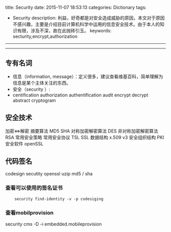 title: Security
date: 2015-11-07 18:53:13
categories: Dictionary
tags:
- Security
description: 利益，好奇都是对安全造成威胁的原因，本文对于原因不感兴趣，主要是介绍目前计算机科学中运用的信息安全技术。由于本人的知识有限，涉及不深，故在此抛砖引玉。
keywords: secturity,encrypt,authorization
------
<!--more-->
---------
## 专有名词
+ 信息（information, message）：定义很多，建议查看维基百科，简单理解为信息是某个主体关注的东西。
+ 安全（security ）:
+ centification authorization authentification audit 
encrypt decrypt abstract
cryptogram

## 安全技术

加密<=>解密
摘要算法 MD5 SHA
对称加密解密算法
DES
非对称加密解密算法
RSA
常用安全策略
常用安全协议
TSL SSL
数据结构
x.509 v3
安全组织结构
PKI
安全软件
openSSL

## 代码签名
codesign
secutity
openssl
uzip
md5 / sha

### 查看可以使用的签名证书
```
    security find-identity -v -p codesiging
```
### 查看mobilprovision 
security cms -D -i embedded.mobileprovision
